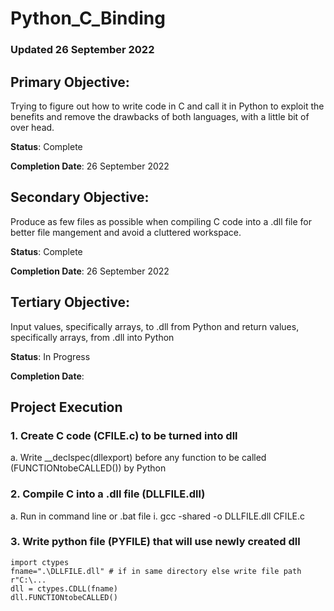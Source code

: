 # Python_C_Binding

### Updated 26 September 2022

## Primary Objective:
Trying to figure out how to write code in C and call it in Python to exploit the benefits and remove the drawbacks of both languages, with a little bit of over head.

__Status__: Complete

__Completion Date__: 26 September 2022

## Secondary Objective:
Produce as few files as possible when compiling C code into a .dll file for better file mangement and avoid a cluttered workspace.

__Status__: Complete

__Completion Date__: 26 September 2022

## Tertiary Objective:
Input values, specifically arrays, to .dll from Python and return values, specifically arrays, from .dll into Python

__Status__: In Progress

__Completion Date__:

## Project Execution

### 1. Create C code (CFILE.c) to be turned into dll
a. Write __declspec(dllexport) before any function to be called (FUNCTIONtobeCALLED()) by Python 

### 2. Compile C into a .dll file (DLLFILE.dll)
a. Run in command line or .bat file
i. gcc -shared -o DLLFILE.dll CFILE.c

### 3. Write python file (PYFILE) that will use newly created dll
    import ctypes
    fname=".\DLLFILE.dll" # if in same directory else write file path r"C:\...
    dll = ctypes.CDLL(fname)
    dll.FUNCTIONtobeCALLED()


